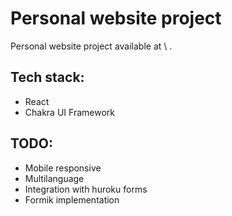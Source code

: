 # Personal website project

Personal website project available at \ .

## Tech stack:

- React
- Chakra UI Framework

## TODO:

- Mobile responsive
- Multilanguage
- Integration with huroku forms
- Formik implementation
